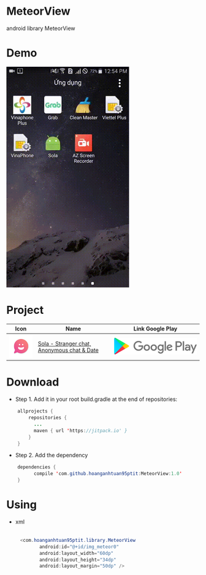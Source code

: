 # MeteorView

android library MeteorView

# Demo

[<img src="/store/Gif.gif">](https://play.google.com/store/apps/details?id=com.hoanganhtuan01101995.sola_date)

# Project


Icon | Name | Link Google Play
------------ | ------------ | -------------
[<img src="/store/ic_launcher.png">](https://play.google.com/store/apps/details?id=com.hoanganhtuan01101995.sola_date) | [Sola - Stranger chat, Anonymous chat & Date](https://play.google.com/store/apps/details?id=com.hoanganhtuan01101995.sola_date) | [<img src="/store/Store.png">](https://play.google.com/store/apps/details?id=com.hoanganhtuan01101995.sola_date)





# Download

* Step 1. Add it in your root build.gradle at the end of repositories:
```java
    allprojects {
        repositories {
          ...
          maven { url 'https://jitpack.io' }
        }
    }
```
* Step 2. Add the dependency
```java
    dependencies {
	      compile 'com.github.hoanganhtuan95ptit:MeteorView:1.0'
    }
```

# Using

* xml

```java
    
     <com.hoanganhtuan95ptit.library.MeteorView
            android:id="@+id/img_meteor0"
            android:layout_width="60dp"
            android:layout_height="34dp"
            android:layout_margin="50dp" />
```


